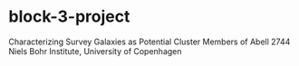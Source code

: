 # block-3-project
Characterizing Survey Galaxies as Potential Cluster Members of Abell 2744
Niels Bohr Institute, University of Copenhagen
